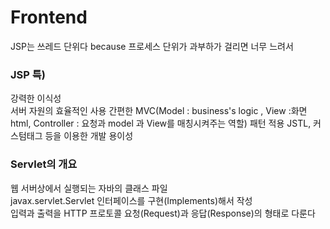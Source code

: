 # Frontend
JSP는 쓰레드 단위다 because 프로세스 단위가 과부하가 걸리면 너무 느려서

### JSP 특)
강력한 이식성  
서버 자원의 효율적인 사용
간편한 MVC(Model : business's logic , View :화면 html, Controller : 요청과 model 과 View를  매칭시켜주는 역할) 패턴 적용
JSTL, 커스텀태그 등을 이용한 개발 용이성  

### Servlet의 개요  
웹 서버상에서 실행되는 자바의 클래스 파일  
javax.servlet.Servlet 인터페이스를 구현(Implements)해서 작성  
입력과 출력을 HTTP 프로토콜 요청(Request)과 응답(Response)의 형태로 다룬다

